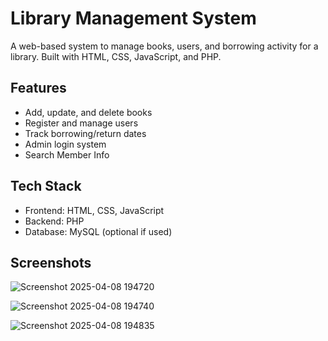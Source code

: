 # Library Management System 

A web-based system to manage books, users, and borrowing activity for a library. Built with HTML, CSS, JavaScript, and PHP.

##  Features

- Add, update, and delete books
- Register and manage users
- Track borrowing/return dates
- Admin login system
- Search Member Info 

##  Tech Stack

- Frontend: HTML, CSS, JavaScript
- Backend: PHP
- Database: MySQL (optional if used)

##  Screenshots

![Screenshot 2025-04-08 194720](https://github.com/user-attachments/assets/5c95f51d-8067-4f98-9093-2d9b77bc6ca0)

![Screenshot 2025-04-08 194740](https://github.com/user-attachments/assets/fd179571-217e-4e66-b9ed-d75dd4e90496)

![Screenshot 2025-04-08 194835](https://github.com/user-attachments/assets/c39c2c03-4076-4f16-bb0d-34023df73be8)





